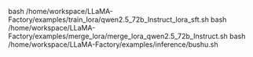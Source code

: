 bash /home/workspace/LLaMA-Factory/examples/train_lora/qwen2.5_72b_Instruct_lora_sft.sh
bash /home/workspace/LLaMA-Factory/examples/merge_lora/merge_lora_qwen2.5_72b_Instruct.sh
bash /home/workspace/LLaMA-Factory/examples/inference/bushu.sh
